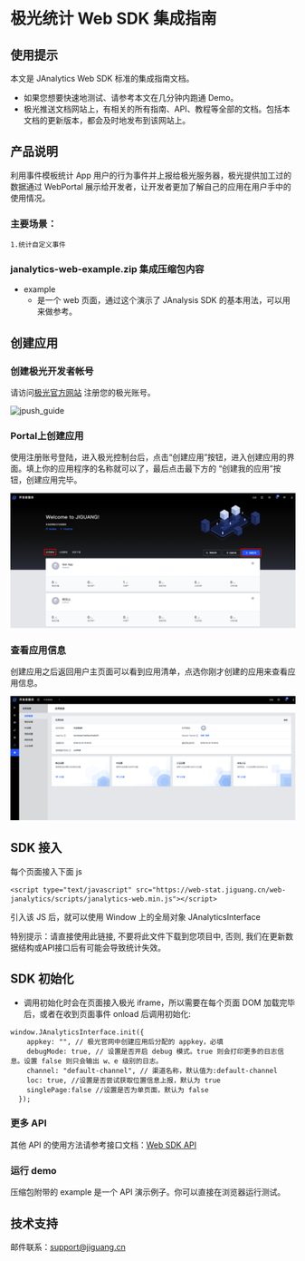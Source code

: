 # 极光统计 Web SDK 集成指南

## 使用提示

本文是 JAnalytics Web SDK 标准的集成指南文档。

+ 如果您想要快速地测试、请参考本文在几分钟内跑通 Demo。
+ 极光推送文档网站上，有相关的所有指南、API、教程等全部的文档。包括本文档的更新版本，都会及时地发布到该网站上。

## 产品说明

利用事件模板统计 App 用户的行为事件并上报给极光服务器，极光提供加工过的数据通过 WebPortal 展示给开发者，让开发者更加了解自己的应用在用户手中的使用情况。

### 主要场景：

	1.统计自定义事件

### janalytics-web-example.zip 集成压缩包内容

+ example
	+ 是一个 web 页面，通过这个演示了 JAnalysis SDK 的基本用法，可以用来做参考。


## 创建应用

### 创建极光开发者帐号

请访问[极光官方网站](https://www.jiguang.cn/accounts/register) 注册您的极光账号。

![jpush_guide](../image/jpush_app_register.png)

### Portal上创建应用

使用注册账号登陆，进入极光控制台后，点击“创建应用”按钮，进入创建应用的界面。填上你的应用程序的名称就可以了，最后点击最下方的 “创建我的应用”按钮，创建应用完毕。

![jpush_guide](../image/jpush_app_create.png)


### 查看应用信息

创建应用之后返回用户主页面可以看到应用清单，点选你刚才创建的应用来查看应用信息。

![jpush_guide](../image/jpush_app_info.png)


## SDK 接入

每个页面接入下面 js

```
<script type="text/javascript" src="https://web-stat.jiguang.cn/web-janalytics/scripts/janalytics-web.min.js"></script>
```
引入该 JS 后，就可以使用 Window 上的全局对象 JAnalyticsInterface

特别提示：请直接使用此链接, 不要将此文件下载到您项目中, 否则, 我们在更新数据结构或API接口后有可能会导致统计失效。


## SDK 初始化

+ 调用初始化时会在页面接入极光 iframe，所以需要在每个页面 DOM 加载完毕后，或者在收到页面事件 onload 后调用初始化:

```
window.JAnalyticsInterface.init({
    appkey: "", // 极光官网中创建应用后分配的 appkey，必填
    debugMode: true, // 设置是否开启 debug 模式。true 则会打印更多的日志信息。设置 false 则只会输出 w、e 级别的日志。
    channel: "default-channel", // 渠道名称，默认值为:default-channel
    loc: true, //设置是否尝试获取位置信息上报，默认为 true
    singlePage:false //设置是否为单页面，默认为 false
  });
```


### 更多 API

其他 API 的使用方法请参考接口文档：[Web SDK API](./web_api)

### 运行 demo

压缩包附带的 example 是一个 API 演示例子。你可以直接在浏览器运行测试。


## 技术支持

邮件联系：[support&#64;jiguang.cn](mailto:support&#64;jiguang.cn)
